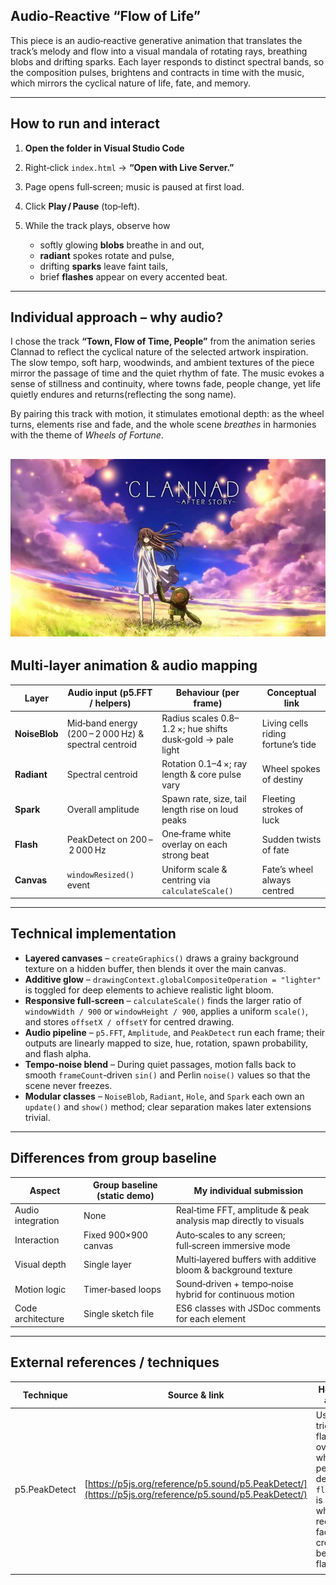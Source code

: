## Audio-Reactive “Flow of Life”

This piece is an audio‑reactive generative animation that translates the track’s melody and flow into a visual mandala of rotating rays, breathing blobs and drifting sparks. Each layer responds to distinct spectral bands, so the composition pulses, brightens and contracts in time with the music, which mirrors the cyclical nature of life, fate, and memory.

---

## How to run and interact

1. **Open the folder in Visual Studio Code**
2. Right‑click `index.html` → **“Open with Live Server.”**
3. Page opens full‑screen; music is paused at first load.
4. Click **Play / Pause** (top‑left).
5. While the track plays, observe how

   * softly glowing **blobs** breathe in and out,
   * **radiant** spokes rotate and pulse,
   * drifting **sparks** leave faint tails,
   * brief **flashes** appear on every accented beat.


---

## Individual approach – why audio?

I chose the track **“Town, Flow of Time, People”** from the animation series Clannad to reflect the cyclical nature of the selected artwork inspiration. The slow tempo, soft harp, woodwinds, and ambient textures of the piece mirror the passage of time and the quiet rhythm of fate. The music evokes a sense of stillness and continuity, where towns fade, people change, yet life quietly endures and returns(reflecting the song name).

By pairing this track with motion, it stimulates emotional depth: as the wheel turns, elements rise and fade, and the whole scene *breathes* in harmonies with the theme of *Wheels of Fortune*.

![Town, Flow of Time, People - Clannad](assets/clannad.jpg)
---

## Multi‑layer animation & audio mapping

| Layer         | Audio input (p5.FFT / helpers)                       | Behaviour (per frame)                                      | Conceptual link                    |
| ------------- | ---------------------------------------------------- | ---------------------------------------------------------- | ---------------------------------- |
| **NoiseBlob** | Mid‑band energy (200 – 2 000 Hz) & spectral centroid | Radius scales 0.8–1.2 ×; hue shifts dusk‑gold → pale light | Living cells riding fortune’s tide |
| **Radiant**   | Spectral centroid                                    | Rotation 0.1–4 ×; ray length & core pulse vary             | Wheel spokes of destiny            |
| **Spark**     | Overall amplitude                                    | Spawn rate, size, tail length rise on loud peaks           | Fleeting strokes of luck           |
| **Flash**     | PeakDetect on 200 – 2 000 Hz                         | One‑frame white overlay on each strong beat                | Sudden twists of fate              |
| **Canvas**    | `windowResized()` event                              | Uniform scale & centring via `calculateScale()`            | Fate’s wheel always centred        |

---

## Technical implementation

* **Layered canvases** – `createGraphics()` draws a grainy background texture on a hidden buffer, then blends it over the main canvas.
* **Additive glow** – `drawingContext.globalCompositeOperation = "lighter"` is toggled for deep elements to achieve realistic light bloom.
* **Responsive full‑screen** – `calculateScale()` finds the larger ratio of `windowWidth / 900` or `windowHeight / 900`, applies a uniform `scale()`, and stores `offsetX / offsetY` for centred drawing.
* **Audio pipeline** – `p5.FFT`, `Amplitude`, and `PeakDetect` run each frame; their outputs are linearly mapped to size, hue, rotation, spawn probability, and flash alpha.
* **Tempo‑noise blend** – During quiet passages, motion falls back to smooth `frameCount`‑driven `sin()` and Perlin `noise()` values so that the scene never freezes.
* **Modular classes** – `NoiseBlob`, `Radiant`, `Hole`, and `Spark` each own an `update()` and `show()` method; clear separation makes later extensions trivial.

---

## Differences from group baseline

| Aspect            | Group baseline (static demo) | My individual submission                                         |
| ----------------- | ---------------------------- | ---------------------------------------------------------------- |
| Audio integration | None                         | Real‑time FFT, amplitude & peak analysis map directly to visuals |
| Interaction       | Fixed 900×900 canvas         | Auto‑scales to any screen; full‑screen immersive mode            |
| Visual depth      | Single layer                 | Multi‑layered buffers with additive bloom & background texture   |
| Motion logic      | Timer‑based loops            | Sound‑driven + tempo‑noise hybrid for continuous motion          |
| Code architecture | Single sketch file           | ES6 classes with JSDoc comments for each element                 |

---

## External references / techniques

| Technique     | Source & link                                                                                            | How it was adapted                                                                                                                          |   |
| ------------- | -------------------------------------------------------------------------------------------------------- | ------------------------------------------------------------------------------------------------------------------------------------------- | - |
| p5.PeakDetect | [https://p5js.org/reference/p5.sound/p5.PeakDetect/](https://p5js.org/reference/p5.sound/p5.PeakDetect/) | Used to trigger a flash overlay: when a peak is detected `flashAlpha` is set and a white rectangle fades out, creating beat‑synced flashes. |   |
|               |                                                                                                          |                                                                                                                                             |   |
